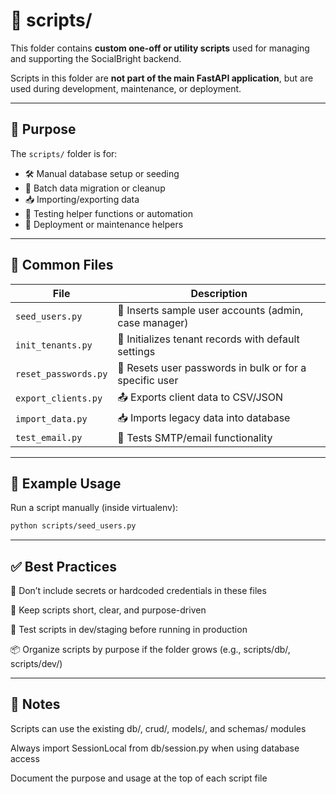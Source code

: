 # 📂 scripts/

This folder contains **custom one-off or utility scripts** used for managing and supporting the SocialBright backend.

Scripts in this folder are **not part of the main FastAPI application**, but are used during development, maintenance, or deployment.

---

## 🎯 Purpose

The `scripts/` folder is for:

- 🛠️ Manual database setup or seeding
- 🔁 Batch data migration or cleanup
- 📥 Importing/exporting data
- 🧪 Testing helper functions or automation
- 🚀 Deployment or maintenance helpers

---

## 📄 Common Files

| File                     | Description                                              |
|--------------------------|----------------------------------------------------------|
| `seed_users.py`         | 👤 Inserts sample user accounts (admin, case manager)     |
| `init_tenants.py`       | 🏢 Initializes tenant records with default settings       |
| `reset_passwords.py`    | 🔐 Resets user passwords in bulk or for a specific user   |
| `export_clients.py`     | 📤 Exports client data to CSV/JSON                        |
| `import_data.py`        | 📥 Imports legacy data into database                      |
| `test_email.py`         | 📧 Tests SMTP/email functionality                         |

---

## 🧪 Example Usage

Run a script manually (inside virtualenv):
```bash
python scripts/seed_users.py
```
---

## ✅ Best Practices

🚫 Don’t include secrets or hardcoded credentials in these files

🧼 Keep scripts short, clear, and purpose-driven

🧪 Test scripts in dev/staging before running in production

📦 Organize scripts by purpose if the folder grows (e.g., scripts/db/, scripts/dev/)

---

## 📌 Notes

Scripts can use the existing db/, crud/, models/, and schemas/ modules

Always import SessionLocal from db/session.py when using database access

Document the purpose and usage at the top of each script file


